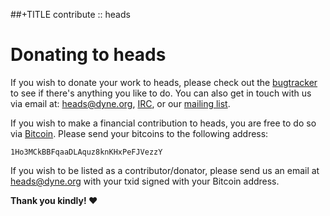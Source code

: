 ##+TITLE contribute :: heads

Donating to heads
=================

If you wish to donate your work to heads, please check out the
[bugtracker](https://git.devuan.org/heads/bugtracker/) to see if there's
anything you like to do. You can also get in touch with us via email at:
[heads@dyne.org](mailto:heads@dyne.org), [IRC](irc.html), or our
[mailing list](https://lists.dyne.org/lurker/list/heads.en.html).

If you wish to make a financial contribution to heads, you are free to
do so via [Bitcoin](https://bitcoin.org). Please send your bitcoins to
the following address:

`1Ho3MCkBBFqaaDLAquz8knKHxPeFJVezzY`

If you wish to be listed as a contributor/donator, please send us an
email at [heads@dyne.org](mailto:heads@dyne.org) with your txid signed
with your Bitcoin address.

**Thank you kindly! ♥**
